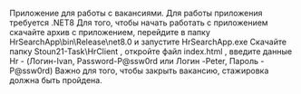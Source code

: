 Приложение для работы с вакансиями. 
Для работы приложения требуется .NET8 
Для того, чтобы начать работать с приложением скачайте архив с приложением, перейдите в папку HrSearchApp\bin\Release\net8.0 и запустите HrSearchApp.exe
Скачайте папку Stoun21-Task\HrClient , откройте файл index.html , введите данные Hr - (Логин-Ivan, Password-P@ssw0rd или Логин -Peter, Пароль - P@ssw0rd)
Важно для того, чтобы закрыть вакансию, стажировка должна быть пройдена.
